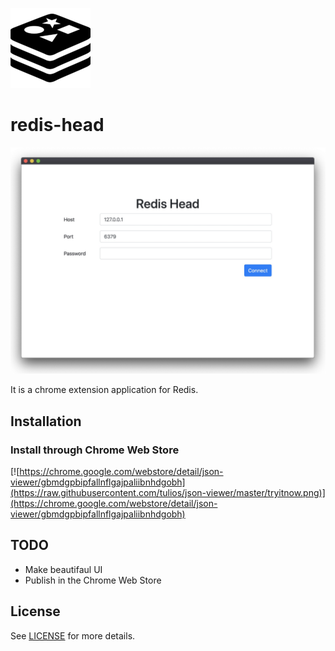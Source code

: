 ![logo](./logo.png)

# redis-head

![screenshot](./screenshot.jpg)

It is a chrome extension application for Redis.



## Installation

### Install through Chrome Web Store

[![https://chrome.google.com/webstore/detail/json-viewer/gbmdgpbipfallnflgajpaliibnhdgobh](https://raw.githubusercontent.com/tulios/json-viewer/master/tryitnow.png)](https://chrome.google.com/webstore/detail/json-viewer/gbmdgpbipfallnflgajpaliibnhdgobh)

## TODO
- Make beautifaul UI
- Publish in the Chrome Web Store

## License

See [LICENSE](https://github.com/FireLustre/redis-head/blob/master/LICENSE) for more details.